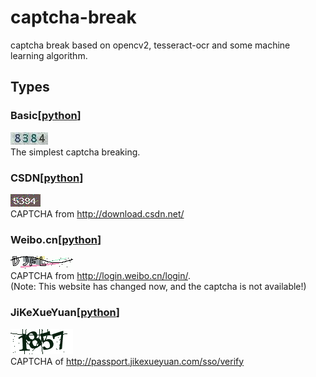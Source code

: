 # captcha-break
captcha break based on opencv2, tesseract-ocr and some machine learning algorithm.

## Types
### Basic[[python](./basic/python)]
![](./basic/basic.jpg)  
The simplest captcha breaking.

### CSDN[[python](./csdn/python)]
![](./csdn/csdn.png)  
CAPTCHA from http://download.csdn.net/



### Weibo.cn[[python](./weibo.cn/python)]
![](./weibo.cn/weibo.cn.png)  
CAPTCHA from http://login.weibo.cn/login/.  
(Note: This website has changed now, and the captcha is not available!)

### JiKeXueYuan[[python](./jikexueyuan/python)]
![](./jikexueyuan/jikexueyuan.png)   
CAPTCHA of http://passport.jikexueyuan.com/sso/verify

